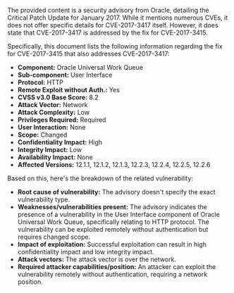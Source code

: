 The provided content is a security advisory from Oracle, detailing the Critical Patch Update for January 2017. While it mentions numerous CVEs, it does not offer specific details for CVE-2017-3417 itself. However, it does state that CVE-2017-3417 is addressed by the fix for CVE-2017-3415. 

Specifically, this document lists the following information regarding the fix for CVE-2017-3415 that also addresses CVE-2017-3417:

*   **Component:** Oracle Universal Work Queue
*   **Sub-component:** User Interface
*   **Protocol:** HTTP
*   **Remote Exploit without Auth.:** Yes
*   **CVSS v3.0 Base Score:** 8.2
*   **Attack Vector:** Network
*   **Attack Complexity:** Low
*   **Privileges Required:** Required
*   **User Interaction:** None
*   **Scope:** Changed
*   **Confidentiality Impact:** High
*   **Integrity Impact:** Low
*  **Availability Impact:** None
*   **Affected Versions:** 12.1.1, 12.1.2, 12.1.3, 12.2.3, 12.2.4, 12.2.5, 12.2.6

Based on this, here's the breakdown of the related vulnerability:

*   **Root cause of vulnerability:**  The advisory doesn't specify the exact vulnerability type.
*  **Weaknesses/vulnerabilities present:** The advisory indicates the presence of a vulnerability in the User Interface component of Oracle Universal Work Queue, specifically relating to HTTP protocol. The vulnerability can be exploited remotely without authentication but requires changed scope.
*   **Impact of exploitation:** Successful exploitation can result in high confidentiality impact and low integrity impact.
*   **Attack vectors:** The attack vector is over the network.
*   **Required attacker capabilities/position:** An attacker can exploit the vulnerability remotely without authentication, requiring a network position.